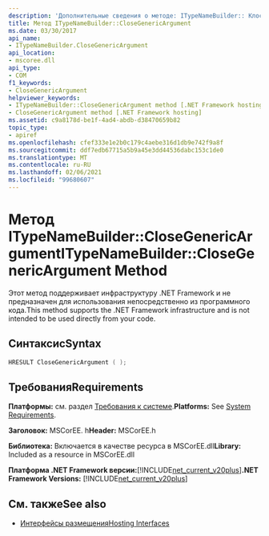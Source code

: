 ```yaml
---
description: 'Дополнительные сведения о методе: ITypeNameBuilder:: Клосеженерикаргумент'
title: Метод ITypeNameBuilder::CloseGenericArgument
ms.date: 03/30/2017
api_name:
- ITypeNameBuilder.CloseGenericArgument
api_location:
- mscoree.dll
api_type:
- COM
f1_keywords:
- CloseGenericArgument
helpviewer_keywords:
- ITypeNameBuilder::CloseGenericArgument method [.NET Framework hosting]
- CloseGenericArgument method [.NET Framework hosting]
ms.assetid: c9a8178d-be1f-4ad4-abdb-d38470659b82
topic_type:
- apiref
ms.openlocfilehash: cfef333e1e2b0c179c4aebe316d1db9e742f9a8f
ms.sourcegitcommit: ddf7edb67715a5b9a45e3dd44536dabc153c1de0
ms.translationtype: MT
ms.contentlocale: ru-RU
ms.lasthandoff: 02/06/2021
ms.locfileid: "99680607"
---
```

# <a name="itypenamebuilderclosegenericargument-method"></a><span data-ttu-id="9b85a-103">Метод ITypeNameBuilder::CloseGenericArgument</span><span class="sxs-lookup"><span data-stu-id="9b85a-103">ITypeNameBuilder::CloseGenericArgument Method</span></span>

<span data-ttu-id="9b85a-104">Этот метод поддерживает инфраструктуру .NET Framework и не предназначен для использования непосредственно из программного кода.</span><span class="sxs-lookup"><span data-stu-id="9b85a-104">This method supports the .NET Framework infrastructure and is not intended to be used directly from your code.</span></span>  
  
## <a name="syntax"></a><span data-ttu-id="9b85a-105">Синтаксис</span><span class="sxs-lookup"><span data-stu-id="9b85a-105">Syntax</span></span>  
  
```cpp  
HRESULT CloseGenericArgument ( );  
```  
  
## <a name="requirements"></a><span data-ttu-id="9b85a-106">Требования</span><span class="sxs-lookup"><span data-stu-id="9b85a-106">Requirements</span></span>  

 <span data-ttu-id="9b85a-107">**Платформы:** см. раздел [Требования к системе](../../get-started/system-requirements.md).</span><span class="sxs-lookup"><span data-stu-id="9b85a-107">**Platforms:** See [System Requirements](../../get-started/system-requirements.md).</span></span>  
  
 <span data-ttu-id="9b85a-108">**Заголовок:** MSCorEE. h</span><span class="sxs-lookup"><span data-stu-id="9b85a-108">**Header:** MSCorEE.h</span></span>  
  
 <span data-ttu-id="9b85a-109">**Библиотека:** Включается в качестве ресурса в MSCorEE.dll</span><span class="sxs-lookup"><span data-stu-id="9b85a-109">**Library:** Included as a resource in MSCorEE.dll</span></span>  
  
 <span data-ttu-id="9b85a-110">**Платформа .NET Framework версии:**[!INCLUDE[net_current_v20plus](../../../../includes/net-current-v20plus-md.md)]</span><span class="sxs-lookup"><span data-stu-id="9b85a-110">**.NET Framework Versions:** [!INCLUDE[net_current_v20plus](../../../../includes/net-current-v20plus-md.md)]</span></span>  
  
## <a name="see-also"></a><span data-ttu-id="9b85a-111">См. также</span><span class="sxs-lookup"><span data-stu-id="9b85a-111">See also</span></span>

- [<span data-ttu-id="9b85a-112">Интерфейсы размещения</span><span class="sxs-lookup"><span data-stu-id="9b85a-112">Hosting Interfaces</span></span>](hosting-interfaces.md)
